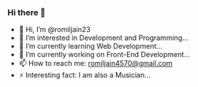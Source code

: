 ### Hi there 👋

<!--
**romiljain23/romiljain23** is a ✨ _special_ ✨ repository because its `README.md` (this file) appears on your GitHub profile.
-->

- 👋 Hi, I’m @romiljain23
- 👀 I’m interested in Development and Programming...
- 🌱 I’m currently learning Web Development...
- 🔭 I’m currently working on Front-End Development...
- 📫 How to reach me: romiljain4570@gmail.com 
- ⚡ Interesting fact: I am also a Musician...
<!-- - 👯 I’m looking to collaborate on ...
🤔 I’m looking for help with ... 
- 💬 Ask me about ... -->
<!-- - 😄 Pronouns: ... -->

